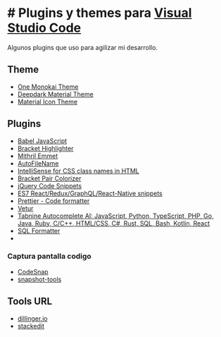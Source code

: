 # #  Plugins y themes  para [Visual Studio Code](https://code.visualstudio.com/)

Algunos plugins que uso para agilizar mi desarrollo. 

## Theme

 - [One Monokai Theme](https://marketplace.visualstudio.com/items?itemName=azemoh.one-monokai)
 - [Deepdark Material Theme](https://marketplace.visualstudio.com/items?itemName=Nimda.deepdark-material)
 -  [Material Icon Theme](https://marketplace.visualstudio.com/items?itemName=PKief.material-icon-theme)
 
## Plugins
 - [Babel JavaScript](https://marketplace.visualstudio.com/items?itemName=mgmcdermott.vscode-language-babel)
 - [Bracket Highlighter](https://marketplace.visualstudio.com/items?itemName=Durzn.brackethighlighter)
 - [Mithril Emmet](https://marketplace.visualstudio.com/items?itemName=FallenMax.mithril-emmet)
 - [AutoFileName](https://marketplace.visualstudio.com/items?itemName=JerryHong.autofilename)
 - [IntelliSense for CSS class names in HTML](https://marketplace.visualstudio.com/items?itemName=Zignd.html-css-class-completion)
 - [Bracket Pair Colorizer](https://marketplace.visualstudio.com/items?itemName=CoenraadS.bracket-pair-colorizer)
 - [jQuery Code Snippets](https://marketplace.visualstudio.com/items?itemName=donjayamanne.jquerysnippets)
 - [ES7 React/Redux/GraphQL/React-Native snippets](https://marketplace.visualstudio.com/items?itemName=dsznajder.es7-react-js-snippets)
 - [Prettier - Code formatter](https://marketplace.visualstudio.com/items?itemName=esbenp.prettier-vscode)
 - [Vetur](https://marketplace.visualstudio.com/items?itemName=octref.vetur)
 - [Tabnine Autocomplete AI: JavaScript, Python, TypeScript, PHP, Go, Java, Ruby, C/C++, HTML/CSS, C#, Rust, SQL, Bash, Kotlin, React](https://marketplace.visualstudio.com/items?itemName=TabNine.tabnine-vscode)
 - [SQL Formatter](https://marketplace.visualstudio.com/items?itemName=adpyke.vscode-sql-formatter)
 - 

### Captura pantalla codigo

 - [CodeSnap](https://marketplace.visualstudio.com/items?itemName=adpyke.codesnap)
 - [snapshot-tools](https://marketplace.visualstudio.com/items?itemName=asvetliakov.snapshot-tools)


## Tools URL 

 - [dillinger.io](https://dillinger.io/)
 - [stackedit](https://stackedit.io/app#)
